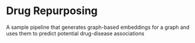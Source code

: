 # Drug Repurposing
A sample pipeline that generates graph-based embeddings for a graph and uses them to predict potential drug-disease associations
